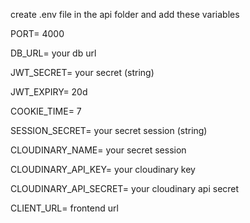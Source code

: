 create .env file in the api folder and add these variables

PORT= 4000

DB_URL= your db url

JWT_SECRET= your secret (string)

JWT_EXPIRY= 20d

COOKIE_TIME= 7

SESSION_SECRET= your secret session (string)

CLOUDINARY_NAME= your secret session

CLOUDINARY_API_KEY= your cloudinary key

CLOUDINARY_API_SECRET= your cloudinary api secret

CLIENT_URL= frontend url